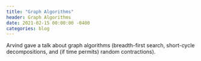 ```yaml
---
title: "Graph Algorithms"
header: Graph Algorithms
date: 2021-02-15 00:00:00 -0400
categories: blog
---
```


Arvind gave a talk about graph algorithms (breadth-first search,
short-cycle decompositions, and (if time permits) random contractions).


